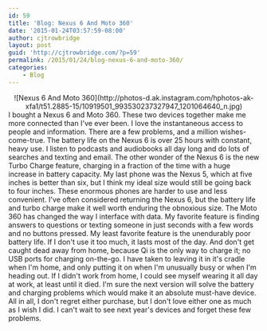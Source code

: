 ```yaml
---
id: 59
title: 'Blog: Nexus 6 And Moto 360'
date: '2015-01-24T03:57:59-08:00'
author: cjtrowbridge
layout: post
guid: 'http://cjtrowbridge.com/?p=59'
permalink: /2015/01/24/blog-nexus-6-and-moto-360/
categories:
    - Blog
---
```


<center>![Nexus 6 And Moto 360](http://photos-d.ak.instagram.com/hphotos-ak-xfa1/t51.2885-15/10919501_993530237327947_1201064640_n.jpg)</center>I bought a Nexus 6 and Moto 360. These two devices together make me more connected than I've ever been. I love the instantaneous access to people and information. There are a few problems, and a million wishes-come-true. The battery life on the Nexus 6 is over 25 hours with constant, heavy use. I listen to podcasts and audiobooks all day long and do lots of searches and texting and email. The other wonder of the Nexus 6 is the new Turbo Charge feature, charging in a fraction of the time with a huge increase in battery capacity. My last phone was the Nexus 5, which at five inches is better than six, but I think my ideal size would still be going back to four inches. These enormous phones are harder to use and less convenient. I've often considered returning the Nexus 6, but the battery life and turbo charge make it well worth enduring the obnoxious size. The Moto 360 has changed the way I interface with data. My favorite feature is finding answers to questions or texting someone in just seconds with a few words and no buttons pressed. My least favorite feature is the unendurably poor battery life. If I don't use it too much, it lasts most of the day. And don't get caught dead away from home, because Qi is the only way to charge it; no USB ports for charging on-the-go. I have taken to leaving it in it's cradle when I'm home, and only putting it on when I'm unusually busy or when I'm heading out. If I didn't work from home, I could see myself wearing it all day at work, at least until it died. I'm sure the next version will solve the battery and charging problems which would make it an absolute must-have device. All in all, I don't regret either purchase, but I don't love either one as much as I wish I did. I can't wait to see next year's devices and forget these few problems.